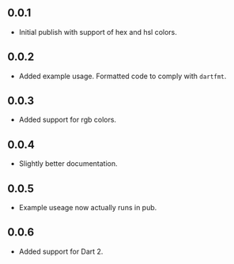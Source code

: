 ## 0.0.1

* Initial publish with support of hex and hsl colors.

## 0.0.2

* Added example usage. Formatted code to comply with `dartfmt`.

## 0.0.3

* Added support for rgb colors.

## 0.0.4

* Slightly better documentation.

## 0.0.5

* Example useage now actually runs in pub.

## 0.0.6

* Added support for Dart 2.